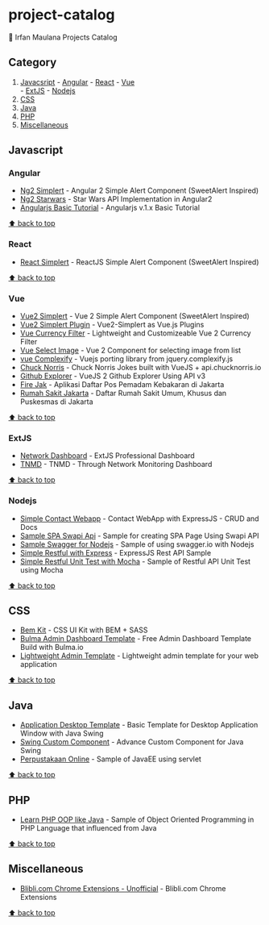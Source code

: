 # project-catalog
:link: Irfan Maulana Projects Catalog


## Category
  1. [Javacsript](#javacsript)
    - [Angular](#angular)
    - [React](#react)
    - [Vue](#vue)    
    - [ExtJS](#extjs)
    - [Nodejs](#nodejs)
  2. [CSS](#css)  
  3. [Java](#java)
  4. [PHP](#php) 
  5. [Miscellaneous](#miscellaneous)

## Javascript

### Angular
- [Ng2 Simplert](https://github.com/mazipan/ng2-simplert) - Angular 2 Simple Alert Component (SweetAlert Inspired)
- [Ng2 Starwars](https://github.com/mazipan/ng2-starwars) - Star Wars API Implementation in Angular2
- [Angularjs Basic Tutorial](https://github.com/mazipan/angularjs-basic-tutorial) - Angularjs v.1.x Basic Tutorial

[:arrow_up: back to top](#category)

### React
- [React Simplert](https://github.com/mazipan/react-simplert) - ReactJS Simple Alert Component (SweetAlert Inspired)

[:arrow_up: back to top](#category)

### Vue
- [Vue2 Simplert](https://github.com/mazipan/vue2-simplert) - Vue 2 Simple Alert Component (SweetAlert Inspired)
- [Vue2 Simplert Plugin](https://github.com/mazipan/vue2-simplert-plugin) - Vue2-Simplert as Vue.js Plugins
- [Vue Currency Filter](https://github.com/mazipan/vue-currency-filter) - Lightweight and Customizeable Vue 2 Currency Filter
- [Vue Select Image](https://github.com/mazipan/vue-select-image) - Vue 2 Component for selecting image from list
- [vue Complexify](https://github.com/mazipan/vue-complexify) - Vuejs porting library from jquery.complexify.js
- [Chuck Norris](https://github.com/mazipan/chucknorris) - Chuck Norris Jokes built with VueJS + api.chucknorris.io
- [Github Explorer](https://github.com/mazipan/explore-github) - VueJS 2 Github Explorer Using API v3
- [Fire Jak](https://github.com/mazipan/FireJak) - Aplikasi Daftar Pos Pemadam Kebakaran di Jakarta
- [Rumah Sakit Jakarta](https://github.com/mazipan/RumahSakitJakarta) - Daftar Rumah Sakit Umum, Khusus dan Puskesmas di Jakarta

[:arrow_up: back to top](#category)

### ExtJS
- [Network Dashboard](https://github.com/mazipan/ExtJS-NetworkDashboard) - ExtJS Professional Dashboard
- [TNMD](https://github.com/mazipan/ExtJS-TNMD) - TNMD - Through Network Monitoring Dashboard

[:arrow_up: back to top](#category)

### Nodejs
- [Simple Contact Webapp](https://github.com/mazipan/nodejs-simple-contact-webapp) - Contact WebApp with ExpressJS - CRUD and Docs
- [Sample SPA Swapi Api](https://github.com/mazipan/SampleSPA-SwapiApi) - Sample for creating SPA Page Using Swapi API
- [Sample Swagger for Nodejs](https://github.com/mazipan/sample-swagger-for-nodejs) - Sample of using swagger.io with Nodejs
- [Simple Restful with Express](https://github.com/mazipan/nodejs-simple-restfull-with-express) - ExpressJS Rest API Sample
- [Simple Restful Unit Test with Mocha](https://github.com/mazipan/nodejs-simple-restfull-test-with-mocha) - Sample of Restful API Unit Test using Mocha


[:arrow_up: back to top](#category)

## CSS
- [Bem Kit](https://github.com/mazipan/bem-kit) - CSS UI Kit with BEM + SASS
- [Bulma Admin Dashboard Template](https://github.com/mazipan/bulma-admin-dashboard-template) - Free Admin Dashboard Template Build with Bulma.io
- [Lightweight Admin Template](https://github.com/mazipan/lightweight-admin-template) - Lightweight admin template for your web application


[:arrow_up: back to top](#category)

## Java
- [Application Desktop Template](https://github.com/mazipan/JavaSwing-SimpleApplicationDesktopTemplate) - Basic Template for Desktop Application Window with Java Swing
- [Swing Custom Component](https://github.com/mazipan/Java-SwingCustomComponent) - Advance Custom Component for Java Swing
- [Perpustakaan Online](https://github.com/mazipan/Java-PerpustakaanOnline) - Sample of JavaEE using servlet


[:arrow_up: back to top](#category)

## PHP
- [Learn PHP OOP like Java](https://github.com/mazipan/learn-php-oop-like-java) - Sample of Object Oriented Programming in PHP Language that influenced from Java


[:arrow_up: back to top](#category)

## Miscellaneous
- [Blibli.com Chrome Extensions - Unofficial](https://github.com/mazipan/bliblidotcom-chrome-extensions-unofficial) - Blibli.com Chrome Extensions


[:arrow_up: back to top](#category)
